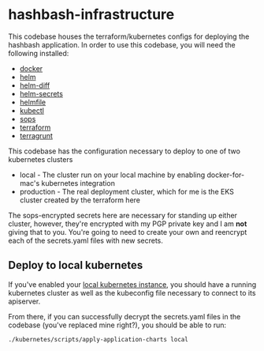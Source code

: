 hashbash-infrastructure
=======================

This codebase houses the terraform/kubernetes configs for deploying the hashbash application.
In order to use this codebase, you will need the following installed:

* [docker](https://www.docker.com)
* [helm](https://github.com/helm/helm)
* [helm-diff](https://github.com/databus23/helm-diff)
* [helm-secrets](https://github.com/futuresimple/helm-secrets)
* [helmfile](https://github.com/roboll/helmfile)
* [kubectl](https://kubernetes.io)
* [sops](https://github.com/mozilla/sops)
* [terraform](https://www.terraform.io)
* [terragrunt](https://github.com/gruntwork-io/terragrunt)

This codebase has the configuration necessary to deploy to one of two kubernetes clusters

* local - The cluster run on your local machine by enabling docker-for-mac's kubernetes integration
* production - The real deployment cluster, which for me is the EKS cluster created by the terraform here

The sops-encrypted secrets here are necessary for standing up either cluster, however, they're encrypted
with my PGP private key and I am **not** giving that to you. You're going to need to create your own and
reencrypt each of the secrets.yaml files with new secrets.

## Deploy to local kubernetes
If you've enabled your [local kubernetes instance](https://docs.docker.com/docker-for-mac/kubernetes/), you
should have a running kubernetes cluster as well as the kubeconfig file necessary to connect to its apiserver.

From there, if you can successfully decrypt the secrets.yaml files in the codebase (you've replaced mine right?),
you should be able to run:
```bash
./kubernetes/scripts/apply-application-charts local
```
